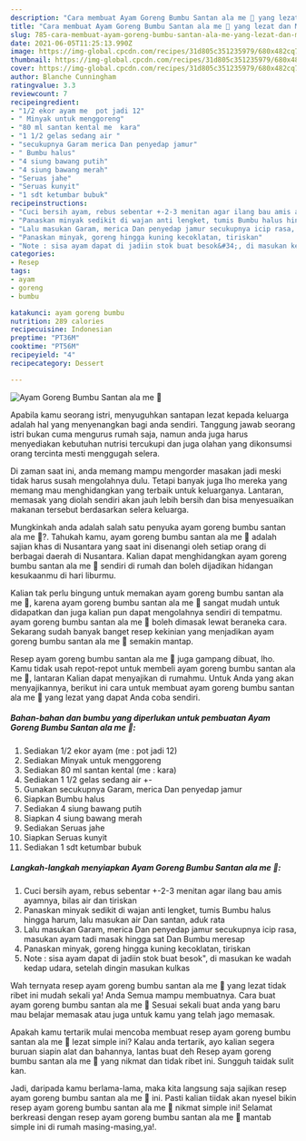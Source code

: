 ```yaml
---
description: "Cara membuat Ayam Goreng Bumbu Santan ala me 🥰 yang lezat dan Mudah Dibuat"
title: "Cara membuat Ayam Goreng Bumbu Santan ala me 🥰 yang lezat dan Mudah Dibuat"
slug: 785-cara-membuat-ayam-goreng-bumbu-santan-ala-me-yang-lezat-dan-mudah-dibuat
date: 2021-06-05T11:25:13.990Z
image: https://img-global.cpcdn.com/recipes/31d805c351235979/680x482cq70/ayam-goreng-bumbu-santan-ala-me-🥰-foto-resep-utama.jpg
thumbnail: https://img-global.cpcdn.com/recipes/31d805c351235979/680x482cq70/ayam-goreng-bumbu-santan-ala-me-🥰-foto-resep-utama.jpg
cover: https://img-global.cpcdn.com/recipes/31d805c351235979/680x482cq70/ayam-goreng-bumbu-santan-ala-me-🥰-foto-resep-utama.jpg
author: Blanche Cunningham
ratingvalue: 3.3
reviewcount: 7
recipeingredient:
- "1/2 ekor ayam me  pot jadi 12"
- " Minyak untuk menggoreng"
- "80 ml santan kental me  kara"
- "1 1/2 gelas sedang air "
- "secukupnya Garam merica Dan penyedap jamur"
- " Bumbu halus"
- "4 siung bawang putih"
- "4 siung bawang merah"
- "Seruas jahe"
- "Seruas kunyit"
- "1 sdt ketumbar bubuk"
recipeinstructions:
- "Cuci bersih ayam, rebus sebentar +-2-3 menitan agar ilang bau amis ayamnya, bilas air dan tiriskan"
- "Panaskan minyak sedikit di wajan anti lengket, tumis Bumbu halus hingga harum, lalu masukan air Dan santan, aduk rata"
- "Lalu masukan Garam, merica Dan penyedap jamur secukupnya icip rasa, masukan ayam tadi masak hingga sat Dan Bumbu meresap"
- "Panaskan minyak, goreng hingga kuning kecoklatan, tiriskan"
- "Note : sisa ayam dapat di jadiin stok buat besok&#34;, di masukan ke wadah kedap udara, setelah dingin masukan kulkas"
categories:
- Resep
tags:
- ayam
- goreng
- bumbu

katakunci: ayam goreng bumbu 
nutrition: 289 calories
recipecuisine: Indonesian
preptime: "PT36M"
cooktime: "PT56M"
recipeyield: "4"
recipecategory: Dessert

---
```



![Ayam Goreng Bumbu Santan ala me 🥰](https://img-global.cpcdn.com/recipes/31d805c351235979/680x482cq70/ayam-goreng-bumbu-santan-ala-me-🥰-foto-resep-utama.jpg)

Apabila kamu seorang istri, menyuguhkan santapan lezat kepada keluarga adalah hal yang menyenangkan bagi anda sendiri. Tanggung jawab seorang istri bukan cuma mengurus rumah saja, namun anda juga harus menyediakan kebutuhan nutrisi tercukupi dan juga olahan yang dikonsumsi orang tercinta mesti menggugah selera.

Di zaman  saat ini, anda memang mampu mengorder masakan jadi meski tidak harus susah mengolahnya dulu. Tetapi banyak juga lho mereka yang memang mau menghidangkan yang terbaik untuk keluarganya. Lantaran, memasak yang diolah sendiri akan jauh lebih bersih dan bisa menyesuaikan makanan tersebut berdasarkan selera keluarga. 



Mungkinkah anda adalah salah satu penyuka ayam goreng bumbu santan ala me 🥰?. Tahukah kamu, ayam goreng bumbu santan ala me 🥰 adalah sajian khas di Nusantara yang saat ini disenangi oleh setiap orang di berbagai daerah di Nusantara. Kalian dapat menghidangkan ayam goreng bumbu santan ala me 🥰 sendiri di rumah dan boleh dijadikan hidangan kesukaanmu di hari liburmu.

Kalian tak perlu bingung untuk memakan ayam goreng bumbu santan ala me 🥰, karena ayam goreng bumbu santan ala me 🥰 sangat mudah untuk didapatkan dan juga kalian pun dapat mengolahnya sendiri di tempatmu. ayam goreng bumbu santan ala me 🥰 boleh dimasak lewat beraneka cara. Sekarang sudah banyak banget resep kekinian yang menjadikan ayam goreng bumbu santan ala me 🥰 semakin mantap.

Resep ayam goreng bumbu santan ala me 🥰 juga gampang dibuat, lho. Kamu tidak usah repot-repot untuk membeli ayam goreng bumbu santan ala me 🥰, lantaran Kalian dapat menyajikan di rumahmu. Untuk Anda yang akan menyajikannya, berikut ini cara untuk membuat ayam goreng bumbu santan ala me 🥰 yang lezat yang dapat Anda coba sendiri.

<!--inarticleads1-->

##### Bahan-bahan dan bumbu yang diperlukan untuk pembuatan Ayam Goreng Bumbu Santan ala me 🥰:

1. Sediakan 1/2 ekor ayam (me : pot jadi 12)
1. Sediakan  Minyak untuk menggoreng
1. Sediakan 80 ml santan kental (me : kara)
1. Sediakan 1 1/2 gelas sedang air +-
1. Gunakan secukupnya Garam, merica Dan penyedap jamur
1. Siapkan  Bumbu halus
1. Sediakan 4 siung bawang putih
1. Siapkan 4 siung bawang merah
1. Sediakan Seruas jahe
1. Siapkan Seruas kunyit
1. Sediakan 1 sdt ketumbar bubuk




<!--inarticleads2-->

##### Langkah-langkah menyiapkan Ayam Goreng Bumbu Santan ala me 🥰:

1. Cuci bersih ayam, rebus sebentar +-2-3 menitan agar ilang bau amis ayamnya, bilas air dan tiriskan
1. Panaskan minyak sedikit di wajan anti lengket, tumis Bumbu halus hingga harum, lalu masukan air Dan santan, aduk rata
1. Lalu masukan Garam, merica Dan penyedap jamur secukupnya icip rasa, masukan ayam tadi masak hingga sat Dan Bumbu meresap
1. Panaskan minyak, goreng hingga kuning kecoklatan, tiriskan
1. Note : sisa ayam dapat di jadiin stok buat besok&#34;, di masukan ke wadah kedap udara, setelah dingin masukan kulkas




Wah ternyata resep ayam goreng bumbu santan ala me 🥰 yang lezat tidak ribet ini mudah sekali ya! Anda Semua mampu membuatnya. Cara buat ayam goreng bumbu santan ala me 🥰 Sesuai sekali buat anda yang baru mau belajar memasak atau juga untuk kamu yang telah jago memasak.

Apakah kamu tertarik mulai mencoba membuat resep ayam goreng bumbu santan ala me 🥰 lezat simple ini? Kalau anda tertarik, ayo kalian segera buruan siapin alat dan bahannya, lantas buat deh Resep ayam goreng bumbu santan ala me 🥰 yang nikmat dan tidak ribet ini. Sungguh taidak sulit kan. 

Jadi, daripada kamu berlama-lama, maka kita langsung saja sajikan resep ayam goreng bumbu santan ala me 🥰 ini. Pasti kalian tiidak akan nyesel bikin resep ayam goreng bumbu santan ala me 🥰 nikmat simple ini! Selamat berkreasi dengan resep ayam goreng bumbu santan ala me 🥰 mantab simple ini di rumah masing-masing,ya!.

